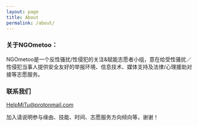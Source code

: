 ```yaml
---
layout: page
title: About
permalink: /about/
---
```



### 关于NGOmetoo：

NGOmetoo是一个反性骚扰/性侵犯的关注&赋能志愿者小组，意在给受性骚扰／性侵犯当事人提供安全友好的举报环境、信息技术、媒体支持及法律/心理援助对接等志愿服务。

### 联系我们

[HelpMiTu@protonmail.com](mailto:helpmitu@protonmail.com)

加入请说明参与缘由、技能、时间、志愿服务方向倾向等，谢谢！
